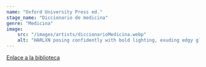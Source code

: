 ```yaml
---
name: "Oxford University Press ed."
stage_name: "Diccionario de medicina"
genre: "Medicina"
image: 
    src: "/images/artists/diccionarioMedicina.webp"
    alt: "HARLXN posing confidently with bold lighting, exuding edgy glamor"
---
```


[Enlace a la biblioteca]( http://descubridor.santotomas.cl:1701/primo_library/libweb/action/display.do?tabs=detailsTab&ct=display&fn=search&doc=cst_aleph000012715&indx=46&recIds=cst_aleph000012715&recIdxs=5&elementId=5&renderMode=poppedOut&displayMode=full&frbrVersion=&dscnt=0&frbg=&scp.scps=scope%3A%28cst_aleph%29%2Cscope%3A%28cst_digitool%29&vl(87563938UI0)=sub&tab=cst_tab&dstmp=1750901469564&srt=rank&mode=Basic&dum=true&tb=t&vl(1UIStartWith0)=exact&vl(107694436UI1)=all_items&vl(freeText0)=medicina&vid=CST)
